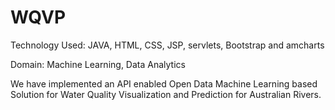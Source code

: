 # WQVP

Technology Used: JAVA, HTML, CSS, JSP, servlets, Bootstrap and amcharts 

Domain: Machine Learning, Data Analytics

We have implemented an API enabled Open Data Machine Learning based Solution for Water Quality Visualization and Prediction for Australian Rivers.
